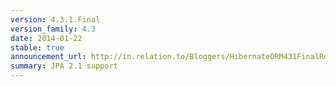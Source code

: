 ```yaml
---
version: 4.3.1.Final
version_family: 4.3
date: 2014-01-22
stable: true
announcement_url: http://in.relation.to/Bloggers/HibernateORM431FinalRelease
summary: JPA 2.1 support
---
```

